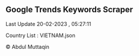 

## Google Trends Keywords Scraper 
 
Last Update 20-02-2023 , 05:27:11

Country List :
VIETNAM.json



© Abdul Muttaqin 
